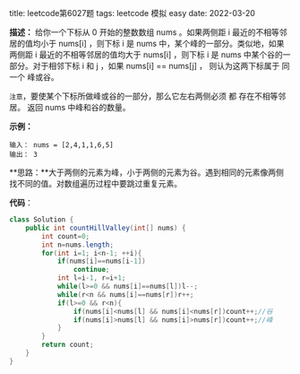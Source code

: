 title: leetcode第6027题
tags: leetcode 模拟 easy
date: 2022-03-20

**描述：** 给你一个下标从 0 开始的整数数组 nums 。如果两侧距 i 最近的不相等邻居的值均小于 nums[i] ，则下标 i 是 nums 中，某个峰的一部分。类似地，如果两侧距 i 最近的不相等邻居的值均大于 nums[i] ，则下标 i 是 nums 中某个谷的一部分。对于相邻下标 i 和 j ，如果 nums[i] == nums[j] ， 则认为这两下标属于 同一个 峰或谷。

<!-- more -->

`注意`，要使某个下标所做峰或谷的一部分，那么它左右两侧必须 都 存在不相等邻居。
返回 nums 中峰和谷的数量。

**示例：**
```
输入： nums = [2,4,1,1,6,5]
输出： 3
```

**思路：**大于两侧的元素为峰，小于两侧的元素为谷。遇到相同的元素像两侧找不同的值。对数组遍历过程中要跳过重复元素。

**代码**：
```java
class Solution {
    public int countHillValley(int[] nums) {
        int count=0;
        int n=nums.length;
        for(int i=1; i<n-1; ++i){
            if(nums[i]==nums[i-1])
                continue;
            int l=i-1, r=i+1;
            while(l>=0 && nums[i]==nums[l])l--;
            while(r<n && nums[i]==nums[r])r++;
            if(l>=0 && r<n){
                if(nums[i]<nums[l] && nums[i]<nums[r])count++;//谷
                if(nums[i]>nums[l] && nums[i]>nums[r])count++;//峰
            }
        }
        return count;
    }
}
```